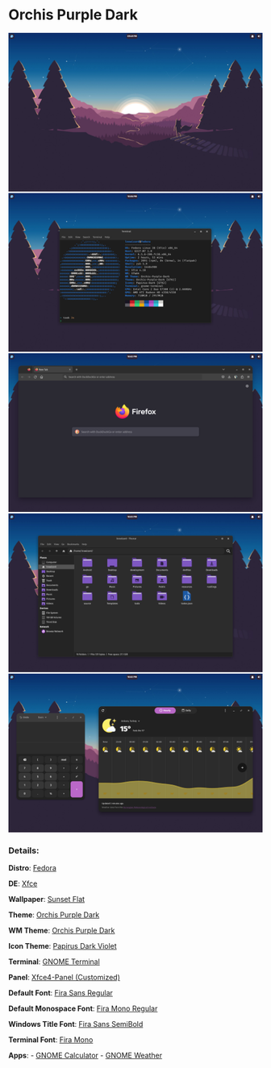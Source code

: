 # Orchis Purple Dark
![](screenshots/Screenshot_2023-10-25_21-49-33.png)
![](screenshots/Screenshot_2023-10-25_22-06-42.png)
![](screenshots/Screenshot_2023-10-25_22-03-01.png)
![](screenshots/Screenshot_2023-10-25_22-03-22.png)
![](screenshots/Screenshot_2023-10-25_22-02-40.png)

### Details:

**Distro**: [Fedora](https://fedoraproject.org/)

**DE**: [Xfce](https://xfce.org)

**Wallpaper**: [Sunset Flat](https://wallpapersafari.com/w/0MOwvY)

**Theme**: [Orchis Purple Dark](https://github.com/vinceliuice/Orchis-theme)

**WM Theme**: [Orchis Purple Dark](https://github.com/vinceliuice/Orchis-theme)

**Icon Theme**: [Papirus Dark Violet](https://github.com/PapirusDevelopmentTeam/papirus-icon-theme)

**Terminal**: [GNOME Terminal](https://github.com/GNOME/gnome-terminal)

**Panel**: [Xfce4-Panel (Customized)](https://github.com/xfce-mirror/xfce4-panel)

**Default Font**: [Fira Sans Regular](https://fonts.google.com/specimen/Fira+Sans?query=fira+sans)

**Default Monospace Font**: [Fira Mono Regular](https://fonts.google.com/specimen/Fira+Mono?query=fira+mono)

**Windows Title Font**: [Fira Sans SemiBold](https://fonts.google.com/specimen/Fira+Sans?query=fira+sans)

**Terminal Font**: [Fira Mono](https://fonts.google.com/specimen/Fira+Mono?query=fira+mono)

**Apps**:
    - [GNOME Calculator](https://github.com/GNOME/gnome-calculator)
    - [GNOME Weather](https://github.com/GNOME/gnome-weather)
